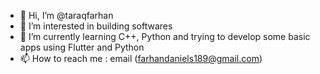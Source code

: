 - 👋 Hi, I’m @taraqfarhan
- 👀 I’m interested in building softwares
- 🌱 I’m currently learning C++, Python and trying to develop some basic apps using Flutter and Python
- 📫 How to reach me : email (farhandaniels189@gmail.com)

<!---
taraqfarhan/taraqfarhan is a ✨ special ✨ repository because its `README.md` (this file) appears on your GitHub profile.
You can click the Preview link to take a look at your changes.
--->
